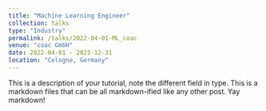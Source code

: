 ```yaml
---
title: "Machine Learning Engineer"
collection: talks
type: "Industry"
permalink: /talks/2022-04-01-ML_coac
venue: "coac GmbH"
date: 2022-04-01 - 2023-12-31
location: "Cologne, Germany"
---
```


This is a description of your tutorial, note the different field in type. This is a markdown files that can be all markdown-ified like any other post. Yay markdown!
